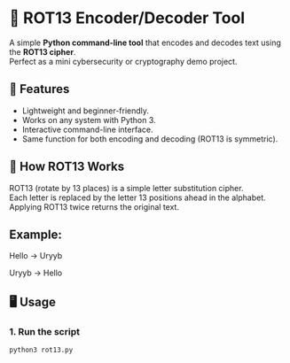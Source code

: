 # 🔐 ROT13 Encoder/Decoder Tool

A simple **Python command-line tool** that encodes and decodes text using the **ROT13 cipher**.  
Perfect as a mini cybersecurity or cryptography demo project.

## 🚀 Features

- Lightweight and beginner-friendly.
- Works on any system with Python 3.
- Interactive command-line interface.
- Same function for both encoding and decoding (ROT13 is symmetric).


## 🧠 How ROT13 Works

ROT13 (rotate by 13 places) is a simple letter substitution cipher.  
Each letter is replaced by the letter 13 positions ahead in the alphabet.  
Applying ROT13 twice returns the original text.

## Example:

Hello → Uryyb

Uryyb → Hello

## 🖥️ Usage

### 1. Run the script
```bash
python3 rot13.py
